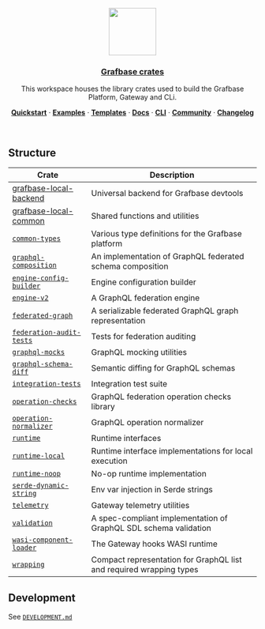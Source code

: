 <p align="center">
  <a href="https://grafbase.com">
    <img src="https://grafbase.com/images/other/grafbase-logo-circle.png" height="96">
    <h3 align="center">Grafbase crates</h3>
  </a>
</p>

<p align="center">
  This workspace houses the library crates used to build the Grafbase Platform, Gateway and CLi.
</p>

<p align="center">
  <a href="https://grafbase.com/docs/quickstart/get-started"><strong>Quickstart</strong></a> ·
  <a href="/examples"><strong>Examples</strong></a> ·
  <a href="/templates"><strong>Templates</strong></a> ·
  <a href="https://grafbase.com/docs"><strong>Docs</strong></a> ·
  <a href="https://grafbase.com/cli"><strong>CLI</strong></a> ·
  <a href="https://grafbase.com/community"><strong>Community</strong></a> ·
  <a href="https://grafbase.com/changelog"><strong>Changelog</strong></a>
</p>

<br/>

## Structure

| Crate                                                     | Description                                                         |
| --------------------------------------------------------- | ------------------------------------------------------------------- |
| [grafbase-local-backend](grafbase-local-backend/) | Universal backend for Grafbase devtools |
| [grafbase-local-common](grafbase-local-common/)   | Shared functions and utilities          |
| [`common-types`](common-types)                     | Various type definitions for the Grafbase platform                  |
| [`graphql-composition`](graphql-composition)               | An implementation of GraphQL federated schema composition           |
| [`engine-config-builder`](engine-config-builder)   | Engine configuration builder                                        |
| [`engine-v2`](engine-v2)                           | A GraphQL federation engine                                         |
| [`federated-graph`](graphql-federated-graph)               | A serializable federated GraphQL graph representation               |
| [`federation-audit-tests`](federation-audit-tests) | Tests for federation auditing                                       |
| [`graphql-mocks`](graphql-mocks)                   | GraphQL mocking utilities                                           |
| [`graphql-schema-diff`](graphql-schema-diff)       | Semantic diffing for GraphQL schemas                                |
| [`integration-tests`](integration-tests)           | Integration test suite                                              |
| [`operation-checks`](operation-checks)             | GraphQL federation operation checks library                         |
| [`operation-normalizer`](operation-normalizer)     | GraphQL operation normalizer                                        |
| [`runtime`](runtime)                               | Runtime interfaces                                                  |
| [`runtime-local`](runtime-local)                   | Runtime interface implementations for local execution               |
| [`runtime-noop`](runtime-noop)                     | No-op runtime implementation                                        |
| [`serde-dynamic-string`](serde-dynamic-string)     | Env var injection in Serde strings                                  |
| [`telemetry`](telemetry)                           | Gateway telemetry utilities                                         |
| [`validation`](graphql-validation)                         | A spec-compliant implementation of GraphQL SDL schema validation    |
| [`wasi-component-loader`](wasi-component-loader)   | The Gateway hooks WASI runtime                                      |
| [`wrapping`](graphql-wrapping-types)                             | Compact representation for GraphQL list and required wrapping types |

## Development

See [`DEVELOPMENT.md`](DEVELOPMENT.md)
